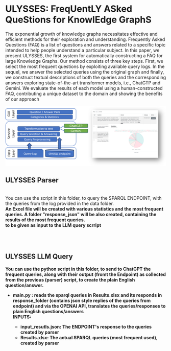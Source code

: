 # ULYSSES: FreqUentLY ASked QueStions for KnowlEdge GraphS

The exponential growth of knowledge graphs necessitates effective and efficient methods for their exploration and understanding.
Frequently Asked Questions (FAQ) is a list of questions and answers
related to a specific topic intended to help people understand a particular subject. In this paper, we present ULYSSES, the first system
for automatically constructing a FAQ for large Knowledge Graphs. Our
method consists of three key steps. First, we select the most frequent
questions by exploiting available query logs. In the sequel, we answer the
selected queries using the original graph and finally, we construct textual
descriptions of both the queries and the corresponding answers exploring state-of-the-art transformer models, i.e., ChatGTP and Gemini. We
evaluate the results of each model using a human-constructed FAQ, contributing a unique dataset to the domain and showing the benefits of our
approach
 <p align="center">

</p>
<p align="center">
  <img src="https://github.com/giannisvassiliou/KGFaq/blob/main/ulisses.png"/>
</p>

## ULYSSES Parser

<br> You can use the script in this folder, to query the SPARQL ENDPOINT, with the queries from the log provided in the data folder.
<br><b> An Excel file will be created with various statistics and the most frequent queries. A folder "response_json" will be also created, containing the results of the most frequent queries.
<br>to be given as input to the LLM query scrript
<br>
<b>


<br> <br>
## ULYSSES LLM Query
</b>
You can use the python script in this folder, to send to ChatGPT the frequent queries, along with their output (fromt the Endpoint) as collected from the previous (parser) script, to create the 
plain English question/answer.
<UL>

<Li> main.py : reads the sparql queries in Results.xlsx and its responds in response_folder (contains json style replies of the queries from endpoint)
           and via the OPENAI API, translates the queries/responses to plain English questions/answers</Li>
   INPUTS:
   <UL>
<li>input_resutls.json: The ENDPOINT's response to the queries  created by parser</Li>
<li>Results.xlsx: The actual SPARQL queries (most frequent used), created by parser</li>
   </UL>
   </UL>


<br>

